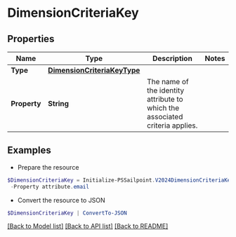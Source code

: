 # DimensionCriteriaKey
## Properties

Name | Type | Description | Notes
------------ | ------------- | ------------- | -------------
**Type** | [**DimensionCriteriaKeyType**](DimensionCriteriaKeyType.md) |  | 
**Property** | **String** | The name of the identity attribute to which the associated criteria applies. | 

## Examples

- Prepare the resource
```powershell
$DimensionCriteriaKey = Initialize-PSSailpoint.V2024DimensionCriteriaKey  -Type null `
 -Property attribute.email
```

- Convert the resource to JSON
```powershell
$DimensionCriteriaKey | ConvertTo-JSON
```

[[Back to Model list]](../README.md#documentation-for-models) [[Back to API list]](../README.md#documentation-for-api-endpoints) [[Back to README]](../README.md)

